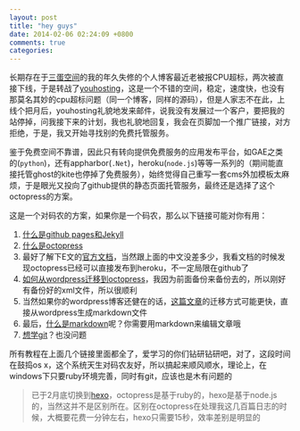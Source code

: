 ```yaml
---
layout: post
title: "hey guys"
date: 2014-02-06 02:24:09 +0800
comments: true
categories: 
---
```

长期存在于[三蛋空间](http://www.000webhost)的我的年久失修的个人博客最近老被报CPU超标，两次被直接下线，于是转战了[youhosting](http://www.youhosting.com)，这是一个不错的空间，稳定，速度快，也没有那莫名其妙的cpu超标问题（同一个博客，同样的源码），但是人家志不在此，上线个把月后，youhosting礼貌地发来邮件，说我没有发展过一个客户，要把我的站停掉，问我接下来的计划，我也礼貌地回复，我会在页脚加一个推广链接，对方拒绝，于是，我又开始寻找别的免费托管服务。

鉴于免费空间不靠谱，因此只有转向提供免费服务的应用发布平台，如GAE之类的(`python`)，还有appharbor(`.Net`)，heroku(`node.js`)等等一系列的（期间能直接托管ghost的kite也停掉了免费服务），始终觉得自己重写一套cms外加模板太麻烦，于是眼光又投向了github提供的静态页面托管服务，最终还是选择了这个octopress的方案。

这是一个对码农的方案，如果你是一个码农，那么以下链接可能对你有用：

1. [什么是github pages和Jekyll][1]
2. [什么是octopress][2]
3. 最好了解下E文的[官方文档][3]，当然跟上面的中文没差多少，我看文档的时候发现octopress已经可以直接发布到heroku，不一定局限在github了
4. [如何从wordpress迁移到octopress][4]，我因为前面备份来备份去的，所以刚好有备份好的xml文件，所以很顺利
5. 当然如果你的wordpress博客还健在的话，[这篇文章][5]的迁移方式可能更快，直接从wordpress生成markdown文件
6. 最后，[什么是markdown][6]呢？你需要用markdown来编辑文章哦
7. [想学git][7]？也没问题

所有教程在上面几个链接里面都全了，爱学习的你们钻研钻研吧，对了，这段时间在鼓捣os x，这个系统天生对码农友好，所以搞起来顺风顺水，理论上，在windows下只要ruby环境完善，同时有git，应该也是木有问题的

>已于2月底切换到[hexo][8]，octopress是基于ruby的，hexo是基于node.js的，当然这并不是区别所在。区别在octopress在处理我这几百篇日志的时候，大概要花费一分钟左右，hexo只需要15秒，效率差别是明显的

[1]:http://www.ruanyifeng.com/blog/2012/08/blogging_with_jekyll.html
[2]:http://beyondvincent.com/blog/2013/08/03/108-creating-a-github-blog-using-octopress/
[3]:http://octopress.org/docs/setup/
[4]:http://blog.dayanjia.com/2012/04/migration-to-octopress-from-wordpress/
[5]:http://havee.me/internet/2013-01/migrate-from-wordpress-to-octopress.html
[6]:http://wowubuntu.com/markdown/
[7]:http://try.github.io/levels/1/challenges/1
[8]:http://zespia.tw/hexo/